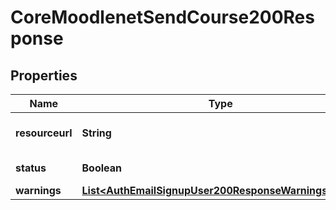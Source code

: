 

# CoreMoodlenetSendCourse200Response


## Properties

| Name | Type | Description | Notes |
|------------ | ------------- | ------------- | -------------|
|**resourceurl** | **String** | Resource URL from MoodleNet |  |
|**status** | **Boolean** | Status: true if success |  |
|**warnings** | [**List&lt;AuthEmailSignupUser200ResponseWarningsInner&gt;**](AuthEmailSignupUser200ResponseWarningsInner.md) |  |  [optional] |



